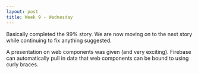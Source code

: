 ```yaml
---
layout: post
title: Week 9 - Wednesday
---
```

Basically completed the 99% story. We are now moving on to the next story while continuing to fix anything suggested.

A presentation on web components was given (and very exciting). Firebase can automatically pull in data that web components can be bound to using curly braces.
